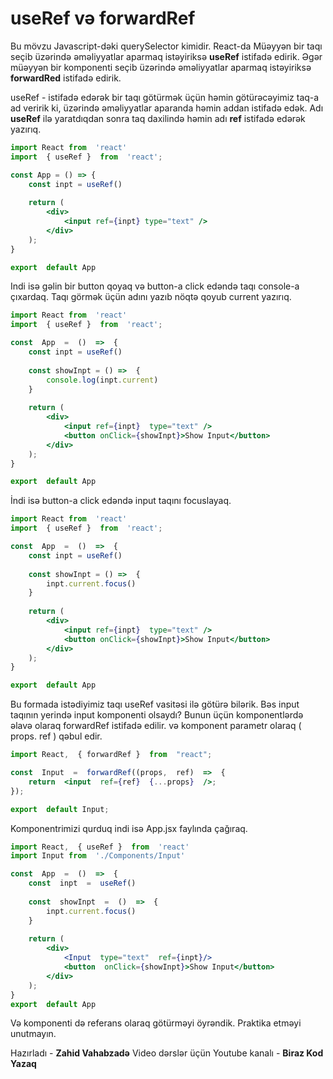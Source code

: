 # useRef və forwardRef
Bu mövzu Javascript-dəki querySelector kimidir. React-da Müəyyən bir taqı seçib üzərində əməliyyatlar aparmaq istəyiriksə **useRef** istifadə edirik. Əgər müəyyən bir komponenti seçib üzərində əməliyyatlar aparmaq istəyiriksə **forwardRed** istifadə edirik. 

useRef - istifadə edərək bir taqı götürmək üçün həmin götürəcəyimiz taq-a ad veririk ki, üzərində əməliyyatlar aparanda həmin addan istifadə edək. Adı **useRef** ilə yaratdıqdan sonra taq daxilində həmin adı **ref** istifadə edərək yazırıq.

```jsx 
import React from  'react'
import  { useRef }  from  'react';

const App = () => {
	const inpt = useRef()
	
	return (
		<div>
			<input ref={inpt} type="text" />
		</div>
	);
}

export  default App
```

Indi isə gəlin bir button qoyaq və button-a click edəndə taqı console-a çıxardaq. Taqı görmək üçün adını yazıb nöqtə qoyub current yazırıq.

```jsx 
import React from  'react'
import  { useRef }  from  'react';

const  App  =  ()  =>  {
	const inpt = useRef()
	
	const showInpt = () =>  {
		console.log(inpt.current)
	}
	
	return (
		<div>
			<input ref={inpt}  type="text" />
			<button onClick={showInpt}>Show Input</button>
		</div>
	);
}

export  default App
```

İndi isə button-a click edəndə input taqını focuslayaq.

```jsx 
import React from  'react'
import  { useRef }  from  'react';

const  App  =  ()  =>  {
	const inpt = useRef()
	
	const showInpt = () =>  {
		inpt.current.focus()
	}
	
	return (
		<div>
			<input ref={inpt}  type="text" />
			<button onClick={showInpt}>Show Input</button>
		</div>
	);
}

export  default App
```

Bu formada istədiyimiz taqı useRef vasitəsi ilə götürə bilərik. Bəs input taqının yerində input komponenti olsaydı?
Bunun üçün komponentlərdə əlavə olaraq forwardRef istifadə edilir. və komponent parametr olaraq ( props. ref ) qəbul edir.

```jsx
import React,  { forwardRef }  from  "react";

const  Input  =  forwardRef((props,  ref)  =>  {
	return  <input  ref={ref}  {...props}  />;
});

export  default Input;
```
Komponentrimizi qurduq indi isə App.jsx faylında çağıraq.
```jsx 
import React,  { useRef }  from  'react'
import Input from  './Components/Input'

const  App  =  ()  =>  {
	const  inpt  =  useRef()
	
	const  showInpt  =  ()  =>  {
		inpt.current.focus()
	}
	
	return (
		<div>
			<Input  type="text"  ref={inpt}/>
			<button  onClick={showInpt}>Show Input</button>
		</div>
	);
}
export  default App
```

Və komponenti də referans olaraq götürməyi öyrəndik. Praktika etməyi unutmayın.


Hazırladı - **Zahid Vahabzadə**
Video dərslər üçün Youtube kanalı - **Biraz Kod Yazaq**
